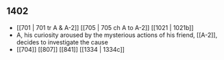 ## 1402
- [[701 | 701 tr A &amp; A-2]] [[705 | 705 ch A to A-2]] [[1021 | 1021b]] 
- A, his curiosity aroused by the mysterious actions of his friend, [[A-2]], decides to investigate the cause
- [[704]] [[807]] [[841]] [[1334 | 1334c]] 

